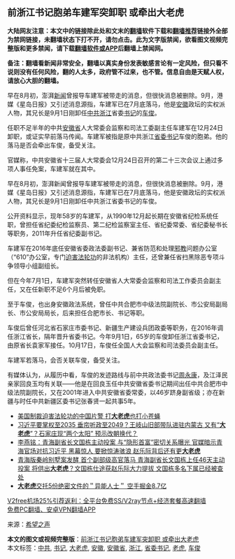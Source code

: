  <h2>前浙江书记胞弟车建军突卸职 或牵出大老虎</h2> <p class="notice"><b>大陆网友注意：本文中的链接除此处和文末的<a href="https://github.com/bannedbook/fanqiang" >翻墙</a>软件下载和<a href="https://github.com/killgcd/justmysocks/blob/master/README.md">翻墙推荐</a>链接外全部为禁网链接，未翻墙状态下打不开，请勿点击。此为文字版禁闻，欲看图文视频完整版和更多禁闻，请下载<a href="https://github.com/bannedbook/fanqiang">翻墙软件或APP</a>后翻墙上禁闻网。</p><p>备注：翻墙看新闻非常安全，翻墙以真实身份发表敏感言论有一定风险，但只看不说则没有任何风险，翻的人太多，政府管不过来，也不管。信息自由是天赋人权，请放心大胆的翻墙。</b></p>  <div class="entry"> <p id="summary">早在8月初，澎湃<span class='wp_keywordlink_affiliate'><a href="https://www.bannedbook.org/" title="新闻">新闻</a></span>曾报导车建军被带走的消息，但很快消息被删除。9月，港媒《星岛日报》又引述消息源指，车建军已在7月底落马，他是<a href="https://www.bannedbook.org/bnews/tag/%e5%ae%89%e5%be%bd/" class="st_tag internal_tag" rel="tag" title="标签 安徽 下的日志">安徽</a>政坛的实权派人物，其兄长是9月1日刚卸任<a href="https://www.bannedbook.org/bnews/tag/%e4%b8%ad%e5%85%b1/" class="st_tag internal_tag" rel="tag" title="标签 中共 下的日志">中共</a><a href="https://www.bannedbook.org/bnews/tag/%e6%b5%99%e6%b1%9f/" class="st_tag internal_tag" rel="tag" title="标签 浙江 下的日志">浙江</a>省委<a href="https://www.bannedbook.org/bnews/tag/%e4%b9%a6%e8%ae%b0/" class="st_tag internal_tag" rel="tag" title="标签 书记 下的日志">书记</a>的<a href="https://www.bannedbook.org/bnews/tag/%e8%bd%a6%e4%bf%8a/" class="st_tag internal_tag" rel="tag" title="标签 车俊 下的日志">车俊</a>。</p> <p id="conimg">任职不足半年的中共<a href="https://www.bannedbook.org/bnews/tag/%E5%AE%89%E5%BE%BD%E7%9C%81/" class="st_tag internal_tag" rel="tag" title="标签 安徽省 下的日志">安徽省</a>人大常委会监察和司法工委副主任车建军在12月24日卸职，或证实早前落马传闻。车建军被指是原中共浙江<a href="https://www.bannedbook.org/bnews/tag/%e7%9c%81%e5%a7%94%e4%b9%a6%e8%ae%b0/" class="st_tag internal_tag" rel="tag" title="标签 省委书记 下的日志">省委书记</a>车俊的胞弟。他的落马是否会牵出车俊，备受关注。</p> <p>官媒称，中共安徽省十三届人大常委会12月24日召开的第二十三次会议上通过多项人事任免案，车建军就在其中。</p> <p>早在8月初，澎湃新闻曾报导车建军被带走的消息，但很快消息被删除。9月，港媒《星岛日报》又引述消息源指，车建军已在7月底落马，他是安徽政坛的实权派人物，其兄长是9月1日刚卸任中共浙江省委书记的车俊。</p>  <p>公开资料显示，现年58岁的车建军，从1990年12月起长期在安徽省纪检系统任职，曾担任省纪委纪检监察员、第二纪检监察室主任、省纪委常委、省纪委秘书长等职务，2011年升任省纪委副书记。</p> <p>车建军在2016年底任安徽省委政法委副书记、兼省防范和处理<span class='wp_keywordlink'><a href="https://www.bannedbook.org/forum11/topic281.html" title="禁片：评中国共产党的邪教本质" target="_blank">邪教</a></span>问题办公室（“610”办公室，专门<span class='wp_keywordlink'><a href="https://www.bannedbook.org/forum11/topic278.html" title="评江泽民与中共相互利用迫害法轮功" target="_blank">迫害法轮功</a></span>的非法机构）主任，还曾兼任省扫黑除恶专项斗争领导小组副组长。</p> <p>但在今年7月1日，车建军突然转任安徽省人大常委会监察和司法工作委员会副主任，又在任新职不足6个月后被免职。</p> <p>至于车俊，也出身安徽政法系统，曾任中共合肥市中级法院副院长、市公安局副局长、市公安局局长，后来担任合肥市长、书记等职。</p>  <p>车俊后曾任河北省石家庄市委书记、新疆生产建设兵团政委等职务，在2016年调任浙江省长，隔年晋升省委书记。今年9月1日，65岁的车俊卸任浙江省委书记，由原省长袁家军接任。10月17日，车俊任全国人大会监察和司法委员会副主任。</p> <p>车建军若落马，会否关联车俊，备受关注。</p> <p>有媒体认为，从履历中看，车俊的发迹路线与前中共政法委书记<span class='wp_keywordlink'><a href="https://www.bannedbook.org/forum2/topic2891.html" title="《周永康其人》《周永康传》" target="_blank">周永康</a></span>，及江泽民亲家回良玉均有关联——他是在回良玉任中共安徽省委书记期间出任中共合肥市中级法院副院长，又在2001年进入中共安徽省委常委，以46岁跻身副省级；亦在新疆与时任中共新疆区委书记张春贤一起共事5年。</p> <ul class='op-related-articles' title='相关阅读'> <li><a href='https://www.bannedbook.org/bnews/headline/20201218/1450438.html' target='_blank'>美国制裁迫害法轮功的中国片警 打<b>大老虎</b>也打小苍蝇</a></li> <li><a href='https://www.bannedbook.org/bnews/bannedvideo/20201029/1422344.html' target='_blank'>习近平要掌权至2035 垂帘听政至2049？王岐山旧部带队进驻内蒙古 又有“<b>大老虎</b>”？石家庄现“两个太阳” 预示改朝换代？</a></li> <li><a href='https://www.bannedbook.org/bnews/comments/20200907/1392562.html' target='_blank'>李燕铭：青海副省长文国栋主动投案 与“隐形首富”密切关系曝光 官媒暗示青海官场对抗习近平 黑幕惊人 要掀惊涛骇浪 赵乐际背后还有更<b>大老虎</b></a></li> <li><a href='https://www.bannedbook.org/bnews/comments/20200907/1392136.html' target='_blank'>青海版秦岭别墅案发酵 首个副部级高官落马 青海副省长文国栋上任46天主动投案 将供出<b>大老虎</b>？文国栋仕途获赵乐际大力提拔 文国栋多名下属已经被查处</a></li> <li><a href='https://www.bannedbook.org/bnews/baitai/20200830/1388105.html' target='_blank'><b>大老虎</b>交托5份绝密文件的＂异能人士＂ 空手掘金8.7亿</a></li> </ul> <p class="texttj"> <a href="https://github.com/bannedbook/fanqiang/wiki/V2ray%E6%9C%BA%E5%9C%BA" target="_blank">V2free机场25%引荐返利：全平台免费SS/V2ray节点+经济套餐高速翻墙</a><br/> <a href="https://github.com/bannedbook/fanqiang/wiki/%E7%A6%81%E9%97%BB%E7%BD%91%E5%AE%89%E5%8D%93%E7%BF%BB%E5%A2%99%E6%96%B0%E9%97%BBAPP" target="_blank">免费PC翻墙、安卓VPN翻墙APP</a></p><p> 来源：<span class='wp_keywordlink_affiliate'><a href="https://www.soundofhope.org" title="希望之声" target="_blank">希望之声</a></span> </p> <a name='sharetosocial'></a>       <div><b>本文的图文或视频完整版</b>：<a href='https://www.bannedbook.org/bnews/cbnews/20201230/1457784.html'>前浙江书记胞弟车建军突卸职 或牵出大老虎</a></div>  </div><!--END ENTRY--> <div class="postfooter"> <div>本文标签：<a href="https://www.bannedbook.org/bnews/tag/%e4%b8%ad%e5%85%b1/" rel="tag">中共</a>, <a href="https://www.bannedbook.org/bnews/tag/%e4%b9%a6%e8%ae%b0/" rel="tag">书记</a>, <a href="https://www.bannedbook.org/bnews/tag/%e5%a4%a7%e8%80%81%e8%99%8e/" rel="tag">大老虎</a>, <a href="https://www.bannedbook.org/bnews/tag/%e5%ae%89%e5%be%bd/" rel="tag">安徽</a>, <a href="https://www.bannedbook.org/bnews/tag/%E5%AE%89%E5%BE%BD%E7%9C%81/" rel="tag">安徽省</a>, <a href="https://www.bannedbook.org/bnews/tag/%e6%b5%99%e6%b1%9f/" rel="tag">浙江</a>, <a href="https://www.bannedbook.org/bnews/tag/%e7%9c%81%e5%a7%94%e4%b9%a6%e8%ae%b0/" rel="tag">省委书记</a>, <a href="https://www.bannedbook.org/bnews/tag/%e8%80%81%e8%99%8e/" rel="tag">老虎</a>, <a href="https://www.bannedbook.org/bnews/tag/%e8%bd%a6%e4%bf%8a/" rel="tag">车俊</a></div>  </div><!--END POSTFOOTER--> 